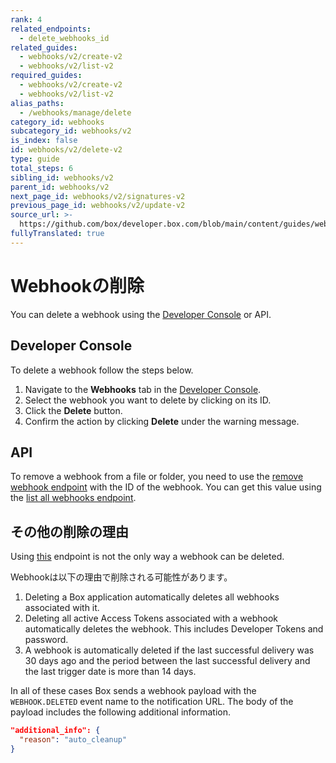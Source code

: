 ```yaml
---
rank: 4
related_endpoints:
  - delete_webhooks_id
related_guides:
  - webhooks/v2/create-v2
  - webhooks/v2/list-v2
required_guides:
  - webhooks/v2/create-v2
  - webhooks/v2/list-v2
alias_paths:
  - /webhooks/manage/delete
category_id: webhooks
subcategory_id: webhooks/v2
is_index: false
id: webhooks/v2/delete-v2
type: guide
total_steps: 6
sibling_id: webhooks/v2
parent_id: webhooks/v2
next_page_id: webhooks/v2/signatures-v2
previous_page_id: webhooks/v2/update-v2
source_url: >-
  https://github.com/box/developer.box.com/blob/main/content/guides/webhooks/v2/delete-v2.md
fullyTranslated: true
---
```

# Webhookの削除

You can delete a webhook using the [Developer Console][console] or API.

## Developer Console

To delete a webhook follow the steps below.

1. Navigate to the **Webhooks** tab in the [Developer Console][console].
2. Select the webhook you want to delete by clicking on its ID.
3. Click the **Delete** button.
4. Confirm the action by clicking **Delete** under the warning message.

## API

To remove a webhook from a file or folder, you need to use the [remove webhook endpoint][delete] with the ID of the webhook. You can get this value using the [list all webhooks endpoint][list].

<Samples id="delete_webhooks_id">

</Samples>

## その他の削除の理由

Using [this][delete] endpoint is not the only way a webhook can be deleted.

Webhookは以下の理由で削除される可能性があります。

1. Deleting a Box application automatically deletes all webhooks associated with it.
2. Deleting all active Access Tokens associated with a webhook automatically deletes the webhook. This includes Developer Tokens and password.
3. A webhook is automatically deleted if the last successful delivery was 30 days ago and the period between the last successful delivery and the last trigger date is more than 14 days.

In all of these cases Box sends a webhook payload with the `WEBHOOK.DELETED` event name to the notification URL. The body of the payload includes the following additional information.

```json
"additional_info": {
  "reason": "auto_cleanup"
}
```

[delete]: e://delete-webhooks-id

[list]: e://get-webhooks

[console]: https://app.box.com/developers/console
